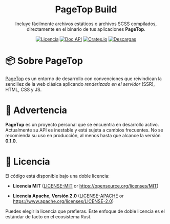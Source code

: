 <div align="center">

<h1>PageTop Build</h1>

<p>Incluye fácilmente archivos estáticos o archivos SCSS compilados, directamente en el binario de tus aplicaciones <strong>PageTop</strong>.</p>

[![Licencia](https://img.shields.io/badge/license-MIT%2FApache-blue.svg?label=Licencia&style=for-the-badge)](#-license)
[![Doc API](https://img.shields.io/docsrs/pagetop-build?label=Doc%20API&style=for-the-badge&logo=Docs.rs)](https://docs.rs/pagetop-build)
[![Crates.io](https://img.shields.io/crates/v/pagetop-build.svg?style=for-the-badge&logo=ipfs)](https://crates.io/crates/pagetop-build)
[![Descargas](https://img.shields.io/crates/d/pagetop-build.svg?label=Descargas&style=for-the-badge&logo=transmission)](https://crates.io/crates/pagetop-build)

</div>

# 📦 Sobre PageTop

[PageTop](https://docs.rs/pagetop) es un entorno de desarrollo con convenciones que reivindican la
sencillez de la web clásica aplicando *renderizado en el servidor* (SSR), HTML, CSS y JS.


# 🚧 Advertencia

**PageTop** es un proyecto personal que se encuentra en desarrollo activo. Actualmente su API es
inestable y está sujeta a cambios frecuentes. No se recomienda su uso en producción, al menos hasta
que alcance la versión **0.1.0**.


# 📜 Licencia

El código está disponible bajo una doble licencia:

  * **Licencia MIT**
    ([LICENSE-MIT](LICENSE-MIT) or https://opensource.org/licenses/MIT)

  * **Licencia Apache, Versión 2.0**
    ([LICENSE-APACHE](LICENSE-APACHE) or https://www.apache.org/licenses/LICENSE-2.0)

Puedes elegir la licencia que prefieras. Este enfoque de doble licencia es el estándar de facto en
el ecosistema Rust.
